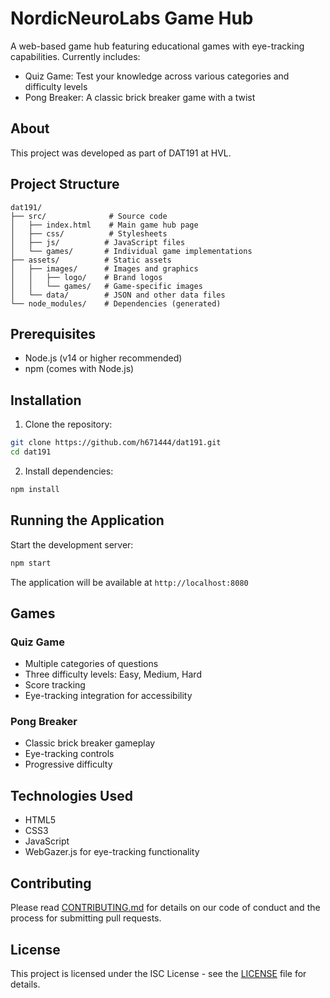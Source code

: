 # NordicNeuroLabs Game Hub

A web-based game hub featuring educational games with eye-tracking capabilities. Currently includes:
- Quiz Game: Test your knowledge across various categories and difficulty levels
- Pong Breaker: A classic brick breaker game with a twist

## About
This project was developed as part of DAT191 at HVL.

## Project Structure
```
dat191/
├── src/              # Source code
│   ├── index.html    # Main game hub page
│   ├── css/          # Stylesheets
│   ├── js/          # JavaScript files
│   └── games/       # Individual game implementations
├── assets/          # Static assets
│   ├── images/      # Images and graphics
│   │   ├── logo/    # Brand logos
│   │   └── games/   # Game-specific images
│   └── data/        # JSON and other data files
└── node_modules/    # Dependencies (generated)
```

## Prerequisites
- Node.js (v14 or higher recommended)
- npm (comes with Node.js)

## Installation

1. Clone the repository:
```bash
git clone https://github.com/h671444/dat191.git
cd dat191
```

2. Install dependencies:
```bash
npm install
```

## Running the Application

Start the development server:
```bash
npm start
```

The application will be available at `http://localhost:8080`

## Games

### Quiz Game
- Multiple categories of questions
- Three difficulty levels: Easy, Medium, Hard
- Score tracking
- Eye-tracking integration for accessibility

### Pong Breaker
- Classic brick breaker gameplay
- Eye-tracking controls
- Progressive difficulty

## Technologies Used
- HTML5
- CSS3
- JavaScript
- WebGazer.js for eye-tracking functionality

## Contributing
Please read [CONTRIBUTING.md](CONTRIBUTING.md) for details on our code of conduct and the process for submitting pull requests.

## License
This project is licensed under the ISC License - see the [LICENSE](LICENSE) file for details.
